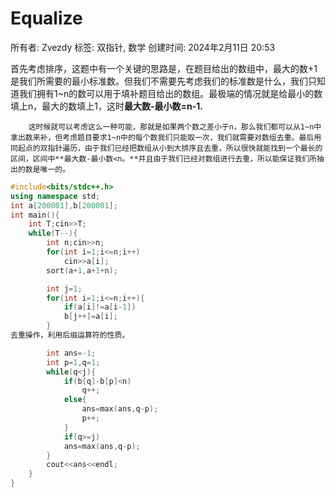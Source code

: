 # Equalize

所有者: Zvezdy
标签: 双指针, 数学
创建时间: 2024年2月11日 20:53

首先考虑排序，这题中有一个关键的思路是，在题目给出的数组中，最大的数+1是我们所需要的最小标准数。但我们不需要先考虑我们的标准数是什么，我们只知道我们拥有1~n的数可以用于填补题目给出的数组。最极端的情况就是给最小的数填上n，最大的数填上1，这时**最大数-最小数=n-1.**

        这时候就可以考虑这么一种可能，那就是如果两个数之差小于n，那么我们都可以从1~n中拿出数来补，但考虑题目要求1~n中的每个数我们只能取一次，我们就需要对数组去重。最后用同起点的双指针遍历，由于我们已经把数组从小到大排序且去重，所以很快就能找到一个最长的区间，区间中**最大数-最小数<n。**并且由于我们已经对数组进行去重，所以能保证我们所抽出的数是唯一的。

```cpp
#include<bits/stdc++.h>
using namespace std;
int a[200001],b[200001];
int main(){
    int T;cin>>T;
    while(T--){
        int n;cin>>n;
        for(int i=1;i<=n;i++)
            cin>>a[i];
        sort(a+1,a+1+n);

        int j=1;
        for(int i=1;i<=n;i++){
            if(a[i]!=a[i-1])
            b[j++]=a[i];
        }
去重操作，利用后缀运算符的性质。

        int ans=-1;
        int p=1,q=1;
        while(q<j){
            if(b[q]-b[p]<n)
                q++;
            else{
                ans=max(ans,q-p);
                p++;
            }
            if(q>=j)
            ans=max(ans,q-p);
        }
        cout<<ans<<endl;
    }
}
```
